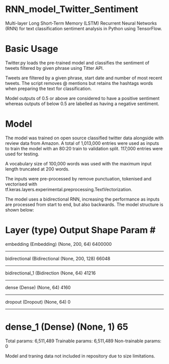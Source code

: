 # RNN_model_Twitter_Sentiment

Multi-layer Long Short-Term Memory (LSTM) Recurrent Neural Networks (RNN) for text classification sentiment analysis in Python using TensorFlow.

# Basic Usage
Twitter.py loads the pre-trained model and classifies the sentiment of tweets filtered by given phrase using Titter API. 

Tweets are filtered by a given phrase, start date and number of most recent tweets. The script removes @ mentions but retains the hashtags words when preparing the text for classification.

Model outputs of 0.5 or above are considered to have a positive sentiment whereas outputs of below 0.5 are labelled as having a negative sentiment.

# Model
The model was trained on open source classified twitter data alongside with review data from Amazon. A total of 1,013,000 entries were used as inputs to train the model with an 80:20 train to validation split. 117,000 entries were used for testing.

A vocabulary size of 100,000 words was used with the maximum input length truncated at 200 words.

The inputs were pre-processed by remove punctuation, tokenised and vectorised with tf.keras.layers.experimental.preprocessing.TextVectorization.

The model uses a bidirectional RNN, increasing the performance as inputs are processed from start to end, but also backwards. The model structure is shown below:

Layer (type)                 Output Shape              Param #   
=================================================================
embedding (Embedding)        (None, 200, 64)           6400000   
_________________________________________________________________
bidirectional (Bidirectional (None, 200, 128)          66048     
_________________________________________________________________
bidirectional_1 (Bidirection (None, 64)                41216     
_________________________________________________________________
dense (Dense)                (None, 64)                4160      
_________________________________________________________________
dropout (Dropout)            (None, 64)                0         
_________________________________________________________________
dense_1 (Dense)              (None, 1)                 65        
=================================================================
Total params: 6,511,489
Trainable params: 6,511,489
Non-trainable params: 0


Model and traning data not included in repository due to size limitations.

